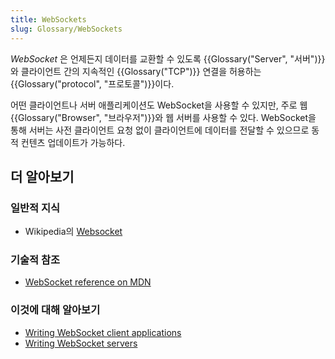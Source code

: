 ```yaml
---
title: WebSockets
slug: Glossary/WebSockets
---
```


_WebSocket_ 은 언제든지 데이터를 교환할 수 있도록 {{Glossary("Server", "서버")}}와 클라이언트 간의 지속적인 {{Glossary("TCP")}} 연결을 허용하는 {{Glossary("protocol", "프로토콜")}}이다.

어떤 클라이언트나 서버 애플리케이션도 WebSocket을 사용할 수 있지만, 주로 웹 {{Glossary("Browser", "브라우저")}}와 웹 서버를 사용할 수 있다. WebSocket을 통해 서버는 사전 클라이언트 요청 없이 클라이언트에 데이터를 전달할 수 있으므로 동적 컨텐츠 업데이트가 가능하다.

## 더 알아보기

### 일반적 지식

- Wikipedia의 [Websocket](https://ko.wikipedia.org/wiki/%EC%9B%B9%EC%86%8C%EC%BC%93)

### 기술적 참조

- [WebSocket reference on MDN](/ko/docs/Web/API/WebSocket)

### 이것에 대해 알아보기

- [Writing WebSocket client applications](/ko/docs/WebSockets/Writing_WebSocket_client_applications)
- [Writing WebSocket servers](/ko/docs/WebSockets/Writing_WebSocket_servers)
